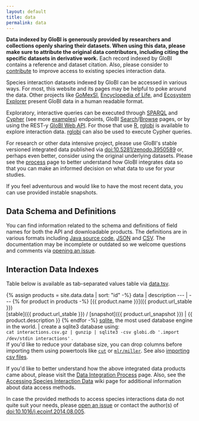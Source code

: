 ```yaml
---
layout: default
title: data
permalink: data
---
```


**Data indexed by GloBI is generously provided by researchers and collections openly sharing their datasets. When using this data, please make sure to attribute the original data contributors, including citing the specific datasets in derivative work.** Each record indexed by GloBI contains a reference and dataset citation. Also, please consider to [contribute](./contribute) to improve access to existing species interaction data.

Species interaction datasets indexed by GloBI can be accessed in various ways. For most, this website and its pages may be helpful to poke around the data. Other projects like [GoMexSI](http://gomexsi.tamucc.edu), [Encyclopedia of Life](http://eol.org), and [Ecosystem Explorer](http://danielabar.github.io/globi-proto) present GloBI data in a human readable format. 


Exploratory, interactive queries can be executed through [SPARQL](https://lod.globalbioticinteractions.org/globi/sparql?query=SELECT+*+WHERE+%7B%3FX+%3FP+%3FY%7D+LIMIT+10&output=json&stylesheet=%2Fxml-to-html.xsl&force-accept=text%2Fplain) and [Cypher](http://tinyurl.com/whatthingsdohumanseat) (see more [examples](https://github.com/globalbioticinteractions/globalbioticinteractions/wiki/Cypher)) endpoints, GloBI [Search](/index.html)/[Browse](/browse) pages, or by using the REST-y [GloBI Web API](https://github.com/globalbioticinteractions/globalbioticinteractions/wiki/API). For those that use [R](http://r-project.org), [rglobi](http://cran.r-project.org/package=rglobi) is available to explore interaction data. [rglobi](http://cran.r-project.org/package=rglobi) can also be used to execute Cypher queries. 

For research or other data intensive project, please use GloBI's stable versioned integrated data published via [doi:10.5281/zenodo.3950589](https://doi.org/10.5281/zenodo.3950589) or, perhaps even better, consider using the original underlying datasets. Please see the [process](/process) page to better understand how GloBI integrates data so that you can make an informed decision on what data to use for your studies.  

If you feel adventurous and would like to have the most recent data, you can use provided instable snapshots.  

## Data Schema and Definitions
You can find information related to the schema and definitions of field names for both the API and downloadable products. The definitions are in various formats including [Java source code](https://github.com/globalbioticinteractions/globalbioticinteractions/blob/5ed1ac15ba3b6b58d8da00aca97ac00459715753/eol-globi-rest/src/main/java/org/eol/globi/server/util/ResultField.java#L129-L128), [JSON](https://api.globalbioticinteractions.org/interactionFields?type=json) and [CSV](https://api.globalbioticinteractions.org/interactionFields?type=csv). The documentation may be incomplete or outdated so we welcome questions and comments via [opening an issue](https://github.com/globalbioticinteractions/globalbioticinteractions/issues/new?title=globi%20data%20definitions&body=Hi!%20I%20was%20just%20looking%20at%20your%20data%20definitions%20and%20...).


## Interaction Data Indexes

Table below is available as tab-separated values table via [data.tsv](data.tsv).

 {% assign products = site.data.data | sort: "id" -%}
 data | description
 --- | ---
{% for product in products -%}
[{{ product.name }}]({{ product.url_stable }}) <br/> [stable]({{ product.url_stable }}) / [snapshot]({{ product.url_snapshot }}) | {{ product.description }}
{% endfor -%} 
 [sqlite](https://sqlite.org), the most used database engine in the world. | create a sqlite3 database using:<br/> ```cat interactions.csv.gz | gunzip | sqlite3 -csv globi.db '.import /dev/stdin interactions'``` . <br/>If you'd like to reduce your database size, you can drop columns before importing them using powertools like [```cut```](https://en.wikipedia.org/wiki/Cut_(Unix)) or [```mlr/miller```](https://github.com/johnkerl/miller). See also [importing csv files](https://sqlite.org/cli.html#importing_csv_files).

If you'd like to better understand how the above integrated data products came about, please visit the [Data Integration Process](/process) page.  Also, see the [Accessing Species Interaction Data](https://github.com/globalbioticinteractions/globalbioticinteractions/wiki#accessing-species-interaction-data) wiki page for additional information about data access methods.

In case the provided methods to access species interactions data do not quite suit your needs, please [open an issue](https://github.com/globalbioticinteractions/globalbioticinteractions/issues/new) or contact the author(s) of [doi:10.1016/j.ecoinf.2014.08.005](http://dx.doi.org/10.1016/j.ecoinf.2014.08.005).  

